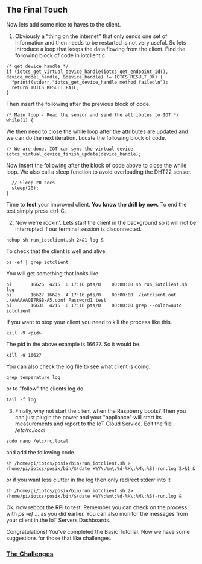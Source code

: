 ## The Final Touch ##

Now lets add some nice to haves to the client.

1. Obviously a "thing on the internet" that only sends one set of information and then needs to be restarted is not very useful. So lets introduce a loop that keeps the data flowing from the client.
Find the following block of code in iotclient.c.
```
/* get device handle */
if (iotcs_get_virtual_device_handle(iotcs_get_endpoint_id(), device_model_handle, &device_handle) != IOTCS_RESULT_OK) {
  fprintf(stderr,"iotcs_get_device_handle method failed\n");
  return IOTCS_RESULT_FAIL;
}
```
Then insert the following after the previous block of code.
```
/* Main loop - Read the sensor and send the attributes to IOT */
while(1) {
```
We then need to close the while loop after the attributes are updated and we can do the next iteration. Locate the following block of code.
```
// We are done. IOT can sync the virtual device
iotcs_virtual_device_finish_update(device_handle);
```
Now insert the following after the block of code above to close the while loop. We also call a sleep function to avoid overloading the DHT22 sensor.
```
  // Sleep 20 secs
  sleep(20);
}
```
Time to **test** your improved client. **You know the drill by now.** To end the test simply press ctrl-C.

2. Now we're rockin'. Lets start the client in the background so it will not be interrupted if our terminal session is disconnected.
```
nohup sh run_iotclient.sh 2>&1 log &
```

To check that the client is well and alive.
```
ps -ef | grep iotclient
```
You will get something that looks like
```
pi       16626  4215  0 17:16 pts/0    00:00:00 sh run_iotclient.sh log
pi       16627 16626  4 17:16 pts/0    00:00:00 ./iotclient.out ./AAAAAAQB7RGB-A5.conf Password1 test
pi       16631  4215  0 17:16 pts/0    00:00:00 grep --color=auto iotclient
```
If you want to stop your client you need to kill the process like this.
```
kill -9 <pid>
```
The pid in the above example is 16627. So it would be.
```
kill -9 16627
```
You can also check the log file to see what client is doing.
```
grep temperature log
```
or to "follow" the clients log do
```
tail -f log
```

3. Finally, why not start the client when the Raspberry boots? Then you can just plugin the power and your "appliance" will start its measurements and report to the IoT Cloud Service.
Edit the file */etc/rc.local*
```
sudo nano /etc/rc.local
```
and add the following code.
```
sh /home/pi/iotcs/posix/bin/run_iotclient.sh > /home/pi/iotcs/posix/bin/$(date +%Y\:%m\:%d-%H\:%M\:%S)-run.log 2>&1 &
```
or if you want less clutter in the log then only redirect stderr into it
```
sh /home/pi/iotcs/posix/bin/run_iotclient.sh 2> /home/pi/iotcs/posix/bin/$(date +%Y\:%m\:%d-%H\:%M\:%S)-run.log &
```
Ok, now reboot the RPi to test. Remember you can check on the process with *ps -ef ...* as you did earlier.
You can also monitor the messages from your client in the IoT Servers Dashboards.

Congratulations! You've completed the Basic Tutorial. Now we have some suggestions for those that like challenges.

### [The Challenges](thechallenges.md) ###
